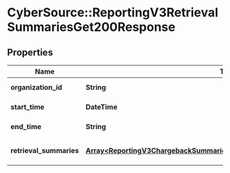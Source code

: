 # CyberSource::ReportingV3RetrievalSummariesGet200Response

## Properties
Name | Type | Description | Notes
------------ | ------------- | ------------- | -------------
**organization_id** | **String** | Organization Id | [optional] 
**start_time** | **DateTime** | Report Start Date | [optional] 
**end_time** | **String** | Report Start Date | [optional] 
**retrieval_summaries** | [**Array&lt;ReportingV3ChargebackSummariesGet200ResponseChargebackSummaries&gt;**](ReportingV3ChargebackSummariesGet200ResponseChargebackSummaries.md) | List of Summary values | [optional] 


